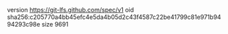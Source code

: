 version https://git-lfs.github.com/spec/v1
oid sha256:c205770a4bb45efc4e5da4b05d2c43f4587c22be41799c81e971b9494293c98e
size 9691
